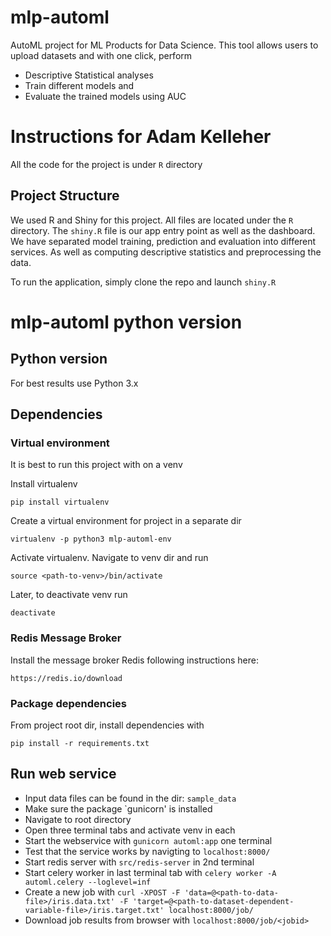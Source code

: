 # mlp-automl
AutoML project for ML Products for Data Science. 
This tool allows users to upload datasets and with one click, perform
- Descriptive Statistical analyses
- Train different models and
- Evaluate the trained models using AUC

# Instructions for Adam Kelleher
All the code for the project is under `R` directory

## Project Structure

We used R and Shiny for this project. All files are located under 
the `R` directory. The `shiny.R` file is our app entry point as well as 
the dashboard. We have separated model training, prediction and evaluation
into different services. As well as computing descriptive statistics and 
preprocessing the data.

To run the application, simply clone the repo and launch `shiny.R` 

# mlp-automl python version
## Python version
For best results use Python 3.x

## Dependencies
### Virtual environment
It is best to run this project with on a venv

Install virtualenv

`pip install virtualenv`

Create a virtual environment for project in a separate dir

`virtualenv -p python3 mlp-automl-env`

Activate virtualenv. Navigate to venv dir and run

`source <path-to-venv>/bin/activate`

Later, to deactivate venv run

`deactivate`

### Redis Message Broker
Install the message broker Redis following instructions here:

`https://redis.io/download`

### Package dependencies

From project root dir, install dependencies with 

`pip install -r requirements.txt`

## Run web service
- Input data files can be found in the dir: `sample_data`
- Make sure the package `gunicorn' is installed
- Navigate to root directory
- Open three terminal tabs and activate venv in each
- Start the webservice with `gunicorn automl:app` one terminal
- Test that the service works by navigting to `localhost:8000/`
- Start redis server with `src/redis-server` in 2nd terminal
- Start celery worker in last terminal tab with `celery worker -A automl.celery --loglevel=inf`
- Create a new job with `curl -XPOST -F 'data=@<path-to-data-file>/iris.data.txt' -F 'target=@<path-to-dataset-dependent-variable-file>/iris.target.txt' localhost:8000/job/`
- Download job results from browser with `localhost:8000/job/<jobid>`
